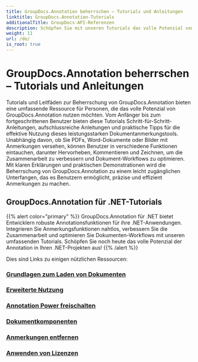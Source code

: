 ```yaml
---
title: GroupDocs.Annotation beherrschen – Tutorials und Anleitungen
linktitle: GroupDocs.Annotation-Tutorials
additionalTitle: GroupDocs-API-Referenzen
description: Schöpfen Sie mit unseren Tutorials das volle Potenzial von GroupDocs.Annotation aus. Verbessern Sie die Zusammenarbeit und optimieren Sie Arbeitsabläufe mit umfassenden Anleitungen und Tipps.
weight: 11
url: /de/
is_root: true
---
```


# GroupDocs.Annotation beherrschen – Tutorials und Anleitungen


Tutorials und Leitfäden zur Beherrschung von GroupDocs.Annotation bieten eine umfassende Ressource für Personen, die das volle Potenzial von GroupDocs.Annotation nutzen möchten. Vom Anfänger bis zum fortgeschrittenen Benutzer bieten diese Tutorials Schritt-für-Schritt-Anleitungen, aufschlussreiche Anleitungen und praktische Tipps für die effektive Nutzung dieses leistungsstarken Dokumentanmerkungstools. Unabhängig davon, ob Sie PDFs, Word-Dokumente oder Bilder mit Anmerkungen versehen, können Benutzer in verschiedene Funktionen eintauchen, darunter Hervorheben, Kommentieren und Zeichnen, um die Zusammenarbeit zu verbessern und Dokument-Workflows zu optimieren. Mit klaren Erklärungen und praktischen Demonstrationen wird die Beherrschung von GroupDocs.Annotation zu einem leicht zugänglichen Unterfangen, das es Benutzern ermöglicht, präzise und effizient Anmerkungen zu machen.

## GroupDocs.Annotation für .NET-Tutorials
{{% alert color="primary" %}}
GroupDocs.Annotation für .NET bietet Entwicklern robuste Annotationsfunktionen für ihre .NET-Anwendungen. Integrieren Sie Anmerkungsfunktionen nahtlos, verbessern Sie die Zusammenarbeit und optimieren Sie Dokumenten-Workflows mit unseren umfassenden Tutorials. Schöpfen Sie noch heute das volle Potenzial der Annotation in Ihren .NET-Projekten aus!
{{% /alert %}}

Dies sind Links zu einigen nützlichen Ressourcen:
 
### [Grundlagen zum Laden von Dokumenten](./net/document-loading-essentials/)
### [Erweiterte Nutzung](./net/advanced-usage/)
### [Annotation Power freischalten](./net/unlocking-annotation-power/)
### [Dokumentkomponenten](./net/document-components/)
### [Anmerkungen entfernen](./net/removing-annotations/)
### [Anwenden von Lizenzen](./net/applying-licenses/)


